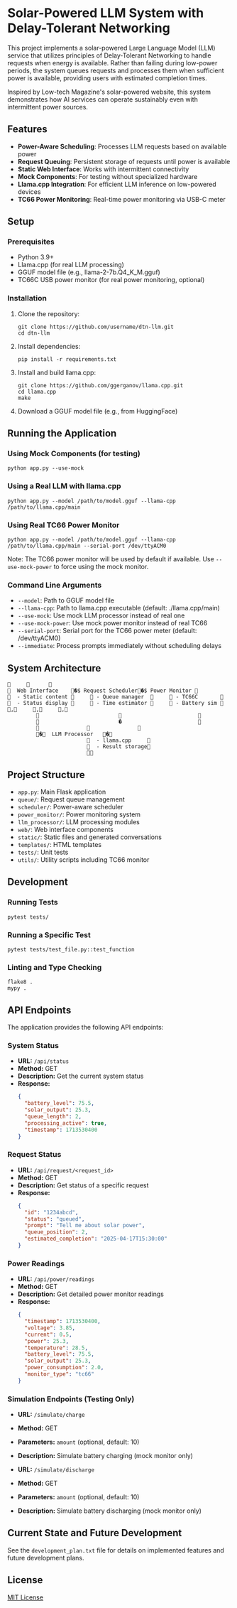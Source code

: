# Solar-Powered LLM System with Delay-Tolerant Networking

This project implements a solar-powered Large Language Model (LLM) service that utilizes principles of Delay-Tolerant Networking to handle requests when energy is available. Rather than failing during low-power periods, the system queues requests and processes them when sufficient power is available, providing users with estimated completion times.

Inspired by Low-tech Magazine's solar-powered website, this system demonstrates how AI services can operate sustainably even with intermittent power sources.

## Features

- **Power-Aware Scheduling**: Processes LLM requests based on available power
- **Request Queuing**: Persistent storage of requests until power is available
- **Static Web Interface**: Works with intermittent connectivity
- **Mock Components**: For testing without specialized hardware
- **Llama.cpp Integration**: For efficient LLM inference on low-powered devices
- **TC66 Power Monitoring**: Real-time power monitoring via USB-C meter

## Setup

### Prerequisites

- Python 3.9+
- Llama.cpp (for real LLM processing)
- GGUF model file (e.g., llama-2-7b.Q4_K_M.gguf)
- TC66C USB power monitor (for real power monitoring, optional)

### Installation

1. Clone the repository:
   ```
   git clone https://github.com/username/dtn-llm.git
   cd dtn-llm
   ```

2. Install dependencies:
   ```
   pip install -r requirements.txt
   ```

3. Install and build llama.cpp:
   ```
   git clone https://github.com/ggerganov/llama.cpp.git
   cd llama.cpp
   make
   ```

4. Download a GGUF model file (e.g., from HuggingFace)

## Running the Application

### Using Mock Components (for testing)

```
python app.py --use-mock
```

### Using a Real LLM with llama.cpp

```
python app.py --model /path/to/model.gguf --llama-cpp /path/to/llama.cpp/main
```

### Using Real TC66 Power Monitor

```
python app.py --model /path/to/model.gguf --llama-cpp /path/to/llama.cpp/main --serial-port /dev/ttyACM0
```

Note: The TC66 power monitor will be used by default if available. Use `--use-mock-power` to force using the mock monitor.

### Command Line Arguments

- `--model`: Path to GGUF model file
- `--llama-cpp`: Path to llama.cpp executable (default: ./llama.cpp/main)
- `--use-mock`: Use mock LLM processor instead of real one
- `--use-mock-power`: Use mock power monitor instead of real TC66
- `--serial-port`: Serial port for the TC66 power meter (default: /dev/ttyACM0)
- `--immediate`: Process prompts immediately without scheduling delays

## System Architecture

```
                                                              
  Web Interface    �    $ Request Scheduler�    $ Power Monitor 
  - Static content       - Queue manager        - TC66C       
  - Status display       - Time estimator       - Battery sim 
        ,                       ,                     ,       
                                                          
                                  �                        
                                                         
                       �  LLM Processor   �              
                           - llama.cpp     
                           - Result storage
                                           
```

## Project Structure

- `app.py`: Main Flask application
- `queue/`: Request queue management
- `scheduler/`: Power-aware scheduler
- `power_monitor/`: Power monitoring system
- `llm_processor/`: LLM processing modules
- `web/`: Web interface components
- `static/`: Static files and generated conversations
- `templates/`: HTML templates
- `tests/`: Unit tests
- `utils/`: Utility scripts including TC66 monitor

## Development

### Running Tests

```
pytest tests/
```

### Running a Specific Test

```
pytest tests/test_file.py::test_function
```

### Linting and Type Checking

```
flake8 .
mypy .
```

## API Endpoints

The application provides the following API endpoints:

### System Status

- **URL:** `/api/status`
- **Method:** GET
- **Description:** Get the current system status
- **Response:**
  ```json
  {
    "battery_level": 75.5,
    "solar_output": 25.3,
    "queue_length": 2,
    "processing_active": true,
    "timestamp": 1713530400
  }
  ```

### Request Status

- **URL:** `/api/request/<request_id>`
- **Method:** GET
- **Description:** Get status of a specific request
- **Response:**
  ```json
  {
    "id": "1234abcd",
    "status": "queued",
    "prompt": "Tell me about solar power",
    "queue_position": 2,
    "estimated_completion": "2025-04-17T15:30:00"
  }
  ```

### Power Readings

- **URL:** `/api/power/readings`
- **Method:** GET
- **Description:** Get detailed power monitor readings
- **Response:**
  ```json
  {
    "timestamp": 1713530400,
    "voltage": 3.85,
    "current": 0.5,
    "power": 25.3,
    "temperature": 28.5,
    "battery_level": 75.5,
    "solar_output": 25.3,
    "power_consumption": 2.0,
    "monitor_type": "tc66"
  }
  ```

### Simulation Endpoints (Testing Only)

- **URL:** `/simulate/charge`
- **Method:** GET
- **Parameters:** `amount` (optional, default: 10)
- **Description:** Simulate battery charging (mock monitor only)

- **URL:** `/simulate/discharge`
- **Method:** GET
- **Parameters:** `amount` (optional, default: 10)
- **Description:** Simulate battery discharging (mock monitor only)

## Current State and Future Development

See the `development_plan.txt` file for details on implemented features and future development plans.

## License

[MIT License](LICENSE)